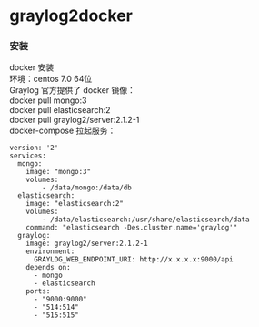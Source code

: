 # graylog2docker

### 安装
docker 安装  
环境：centos 7.0 64位  
Graylog 官方提供了 docker 镜像：  
docker pull mongo:3  
docker pull elasticsearch:2  
docker pull graylog2/server:2.1.2-1  
docker-compose 拉起服务：    
```
version: '2'
services:
  mongo:
    image: "mongo:3"
    volumes:
        - /data/mongo:/data/db
  elasticsearch:
    image: "elasticsearch:2"
    volumes:
        - /data/elasticsearch:/usr/share/elasticsearch/data
    command: "elasticsearch -Des.cluster.name='graylog'"
  graylog:
    image: graylog2/server:2.1.2-1
    environment:
      GRAYLOG_WEB_ENDPOINT_URI: http://x.x.x.x:9000/api
    depends_on:
      - mongo
      - elasticsearch
    ports:
      - "9000:9000"
      - "514:514"
      - "515:515"
```
